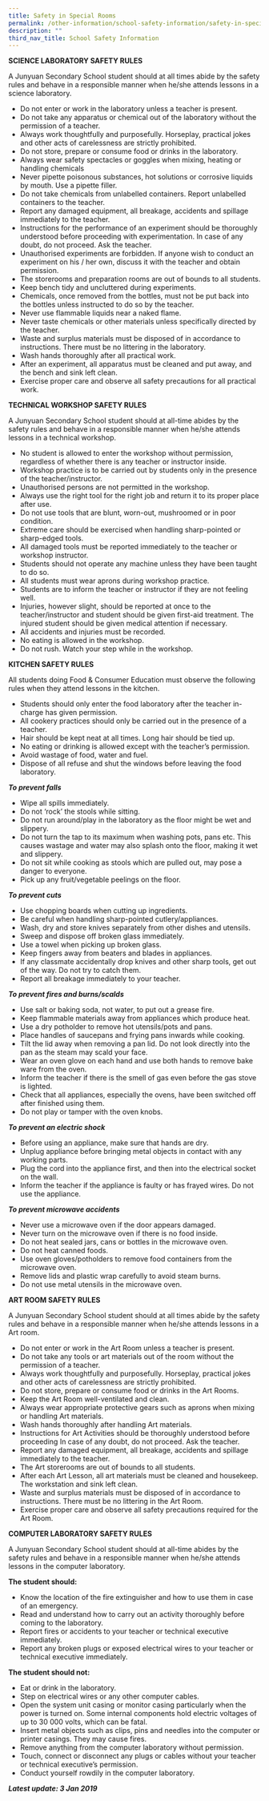 ```yaml
---
title: Safety in Special Rooms
permalink: /other-information/school-safety-information/safety-in-special-rooms/
description: ""
third_nav_title: School Safety Information
---
```

<p><strong>SCIENCE LABORATORY SAFETY RULES</strong></p>
<p>A Junyuan Secondary School student should at all times abide by the safety rules and behave in a responsible manner when he/she attends lessons in a science laboratory.</p>
<ul type="disc">
<li>Do not enter or work in the laboratory unless a teacher is present.</li>
<li>Do not take any apparatus or chemical out of the laboratory without the permission of a teacher.</li>
<li>Always work thoughtfully and purposefully. Horseplay, practical jokes and other acts of carelessness are strictly prohibited.</li>
<li>Do not store, prepare or consume food or drinks in the laboratory.</li>
<li>Always wear safety spectacles or goggles when mixing, heating or handling chemicals</li>
<li>Never pipette poisonous substances, hot solutions or corrosive liquids by mouth. Use a pipette filler.</li>
<li>Do not take chemicals from unlabelled containers. Report unlabelled containers to the teacher.</li>
<li>Report any damaged equipment, all breakage, accidents and spillage immediately to the teacher.</li>
<li>Instructions for the performance of an experiment should be thoroughly understood before proceeding with experimentation. In case of any doubt, do not proceed. Ask the teacher.</li>
<li>Unauthorised experiments are forbidden. If anyone wish to conduct an experiment on his / her own, discuss it with the teacher and obtain permission.</li>
<li>The storerooms and preparation rooms are out of bounds to all students.</li>
<li>Keep bench tidy and uncluttered during experiments.</li>
<li>Chemicals, once removed from the bottles, must not be put back into the bottles unless instructed to do so by the teacher.</li>
<li>Never use flammable liquids near a naked flame.</li>
<li>Never taste chemicals or other materials unless specifically directed by the teacher.</li>
<li>Waste and surplus materials must be disposed of in accordance to instructions. There must be no littering in the laboratory.</li>
<li>Wash hands thoroughly after all practical work.</li>
<li>After an experiment, all apparatus must be cleaned and put away, and the bench and sink left clean.</li>
<li>Exercise proper care and observe all safety precautions for all practical work.</li>
</ul>
<p><strong>TECHNICAL WORKSHOP SAFETY RULES</strong></p>
<p>A Junyuan Secondary School student should at all-time abides by the safety rules and behave in a responsible manner when he/she attends lessons in a technical workshop.</p>
<ul type="disc">
<li>No student is allowed to enter the workshop without permission, regardless of whether there is any teacher or instructor inside.</li>
<li>Workshop practice is to be carried out by students only in the presence of the teacher/instructor.</li>
<li>Unauthorised persons are not permitted in the workshop.</li>
<li>Always use the right tool for the right job and return it to its proper place after use.</li>
<li>Do not use tools that are blunt, worn-out, mushroomed or in poor condition.</li>
<li>Extreme care should be exercised when handling sharp-pointed or sharp-edged tools.</li>
<li>All damaged tools must be reported immediately to the teacher or workshop instructor.</li>
<li>Students should not operate any machine unless they have been taught to do so.</li>
<li>All students must wear aprons during workshop practice.</li>
<li>Students are to inform the teacher or instructor if they are not feeling well.</li>
<li>Injuries, however slight, should be reported at once to the teacher/instructor and student should be given first-aid treatment. The injured student should be given medical attention if necessary.</li>
<li>All accidents and injuries must be recorded.</li>
<li>No eating is allowed in the workshop.</li>
<li>Do not rush. Watch your step while in the workshop.</li>
</ul>
<p><strong>KITCHEN SAFETY RULES</strong></p>
<p>All students doing Food &amp; Consumer Education must observe the following rules when they attend lessons in the kitchen.</p>
<ul type="disc">
<li>Students should only enter the food laboratory after the teacher in-charge has given permission.</li>
<li>All cookery practices should only be carried out in the presence of a teacher.</li>
<li>Hair should be kept neat at all times. Long hair should be tied up.</li>
<li>No eating or drinking is allowed except with the teacher&rsquo;s permission.</li>
<li>Avoid wastage of food, water and fuel.</li>
<li>Dispose of all refuse and shut the windows before leaving the food laboratory.</li>
</ul>
<p><strong><em>To prevent falls</em></strong></p>
<ul type="disc">
<li>Wipe all spills immediately.</li>
<li>Do not &lsquo;rock&rsquo; the stools while sitting.</li>
<li>Do not run around/play in the laboratory as the floor might be wet and slippery.</li>
<li>Do not turn the tap to its maximum when washing pots, pans etc. This causes wastage and water may also splash onto the floor, making it wet and slippery.</li>
<li>Do not sit while cooking as stools which are pulled out, may pose a danger to everyone.</li>
<li>Pick up any fruit/vegetable peelings on the floor.</li>
</ul>
<p><strong><em>To prevent cuts</em></strong></p>
<ul type="disc">
<li>Use chopping boards when cutting up ingredients.</li>
<li>Be careful when handling sharp-pointed cutlery/appliances.</li>
<li>Wash, dry and store knives separately from other dishes and utensils.</li>
<li>Sweep and dispose off broken glass immediately.</li>
<li>Use a towel when picking up broken glass.</li>
<li>Keep fingers away from beaters and blades in appliances.</li>
<li>If any classmate accidentally drop knives and other sharp tools, get out of the way. Do not try to catch them.</li>
<li>Report all breakage immediately to your teacher.</li>
</ul>
<p><strong><em>To prevent fires and burns/scalds</em></strong></p>
<ul type="disc">
<li>Use salt or baking soda, not water, to put out a grease fire.</li>
<li>Keep flammable materials away from appliances which produce heat.</li>
<li>Use a dry potholder to remove hot utensils/pots and pans.</li>
<li>Place handles of saucepans and frying pans inwards while cooking.</li>
<li>Tilt the lid away when removing a pan lid. Do not look directly into the pan as the steam may scald your face.</li>
<li>Wear an oven glove on each hand and use both hands to remove bake ware from the oven.</li>
<li>Inform the teacher if there is the smell of gas even before the gas stove is lighted.</li>
<li>Check that all appliances, especially the ovens, have been switched off after finished using them.</li>
<li>Do not play or tamper with the oven knobs.</li>
</ul>
<p><strong><em>To prevent an electric shock</em></strong></p>
<ul type="disc">
<li>Before using an appliance, make sure that hands are dry.</li>
<li>Unplug appliance before bringing metal objects in contact with any working parts.</li>
<li>Plug the cord into the appliance first, and then into the electrical socket on the wall.</li>
<li>Inform the teacher if the appliance is faulty or has frayed wires. Do not use the appliance.</li>
</ul>
<p><strong><em>To prevent microwave accidents</em></strong></p>
<ul type="disc">
<li>Never use a microwave oven if the door appears damaged.</li>
<li>Never turn on the microwave oven if there is no food inside.</li>
<li>Do not heat sealed jars, cans or bottles in the microwave oven.</li>
<li>Do not heat canned foods.</li>
<li>Use oven gloves/potholders to remove food containers from the microwave oven.</li>
<li>Remove lids and plastic wrap carefully to avoid steam burns.</li>
<li>Do not use metal utensils in the microwave oven.</li>
</ul>
<p><strong>ART ROOM SAFETY RULES</strong></p>
<p>A Junyuan Secondary School student should at all times abide by the safety rules and behave in a responsible manner when he/she attends lessons in a Art room.</p>
<ul type="disc">
<li>Do not enter or work in the Art Room unless a teacher is present.</li>
<li>Do not take any tools or art materials out of the room without the permission of a teacher.</li>
<li>Always work thoughtfully and purposefully. Horseplay, practical jokes and other acts of carelessness are strictly prohibited.</li>
<li>Do not store, prepare or consume food or drinks in the Art Rooms.</li>
<li>Keep the Art Room well-ventilated and clean.</li>
<li>Always wear appropriate protective gears such as aprons when mixing or handling Art materials.</li>
<li>Wash hands thoroughly after handling Art materials.</li>
<li>Instructions for Art Activities should be thoroughly understood before proceeding In case of any doubt, do not proceed. Ask the teacher.</li>
<li>Report any damaged equipment, all breakage, accidents and spillage immediately to the teacher.</li>
<li>The Art storerooms are out of bounds to all students.</li>
<li>After each Art Lesson, all art materials must be cleaned and housekeep. The workstation and sink left clean.</li>
<li>Waste and surplus materials must be disposed of in accordance to instructions. There must be no littering in the Art Room.</li>
<li>Exercise proper care and observe all safety precautions required for the Art Room.</li>
</ul>
<p><strong>COMPUTER LABORATORY SAFETY RULES</strong></p>
<p>A Junyuan Secondary School student should at all-time abides by the safety rules and behave in a responsible manner when he/she attends lessons in the computer laboratory.</p>
<p><strong>The student should:</strong></p>
<ul type="disc">
<li>Know the location of the fire extinguisher and how to use them in case of an emergency.</li>
<li>Read and understand how to carry out an activity thoroughly before coming to the laboratory.</li>
<li>Report fires or accidents to your teacher or technical executive immediately.</li>
<li>Report any broken plugs or exposed electrical wires to your teacher or technical executive immediately.</li>
</ul>
<p><strong>The student should not:</strong></p>
<ul type="disc">
<li>Eat or drink in the laboratory.</li>
<li>Step on electrical wires or any other computer cables.</li>
<li>Open the system unit casing or monitor casing particularly when the power is turned on. Some internal components hold electric voltages of up to 30 000 volts, which can be fatal.</li>
<li>Insert metal objects such as clips, pins and needles into the computer or printer casings. They may cause fires.</li>
<li>Remove anything from the computer laboratory without permission.</li>
<li>Touch, connect or disconnect any plugs or cables without your teacher or technical executive&rsquo;s permission.</li>
<li>Conduct yourself rowdily in the computer laboratory.</li>
</ul>
<p><strong><em>Latest update: 3 Jan 2019</em></strong></p>